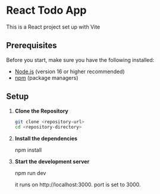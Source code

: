 # React Todo App

This is a React project set up with Vite

## Prerequisites

Before you start, make sure you have the following installed:

- [Node.js](https://nodejs.org/) (version 16 or higher recommended)
- [npm](https://www.npmjs.com/) (package managers)

## Setup

1. **Clone the Repository**

   ```bash
   git clone <repository-url>
   cd <repository-directory>

   ```

2. **Install the dependencies**

   npm install

3. **Start the development server**

   npm run dev

   it runs on http://localhost:3000. port is set to 3000.
